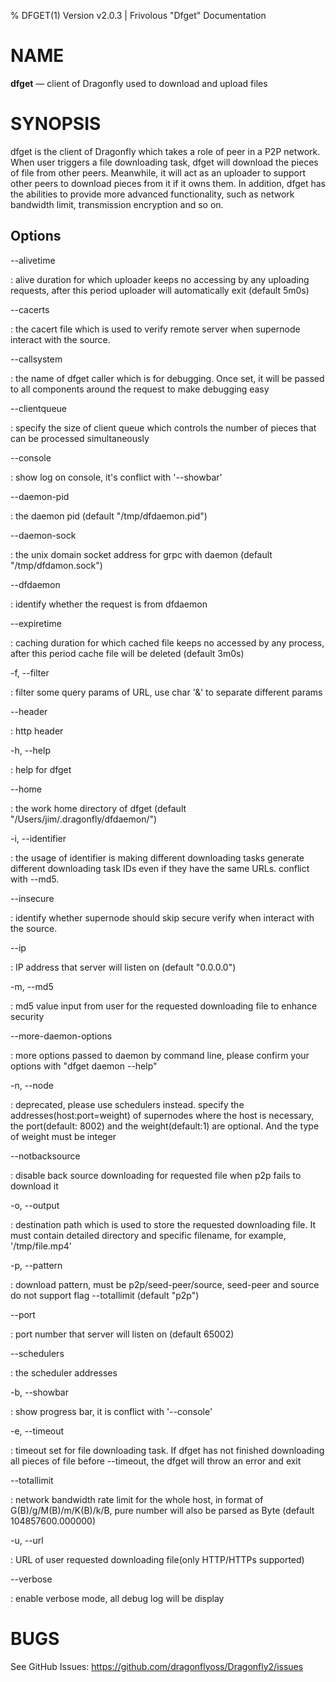 % DFGET(1) Version v2.0.3 | Frivolous "Dfget" Documentation

NAME
====

**dfget** — client of Dragonfly used to download and upload files

SYNOPSIS
========

dfget is the client of Dragonfly which takes a role of peer in a P2P network. When user triggers a file downloading
task, dfget will download the pieces of file from other peers. Meanwhile, it will act as an uploader to support other
peers to download pieces from it if it owns them. In addition, dfget has the abilities to provide more advanced
functionality, such as network bandwidth limit, transmission encryption and so on.

Options
-------

--alivetime

:   alive duration for which uploader keeps no accessing by any uploading requests, after this period uploader will automatically exit (default 5m0s)

--cacerts

:   the cacert file which is used to verify remote server when supernode interact with the source.

--callsystem

:   the name of dfget caller which is for debugging. Once set, it will be passed to all components around the request to make debugging easy

--clientqueue

:   specify the size of client queue which controls the number of pieces that can be processed simultaneously

--console

:   show log on console, it's conflict with '--showbar'

--daemon-pid

:   the daemon pid (default "/tmp/dfdaemon.pid")

--daemon-sock

:   the unix domain socket address for grpc with daemon (default "/tmp/dfdamon.sock")

--dfdaemon

:   identify whether the request is from dfdaemon

--expiretime

:   caching duration for which cached file keeps no accessed by any process, after this period cache file will be deleted (default 3m0s)

-f, --filter

:   filter some query params of URL, use char '&' to separate different params

--header

:   http header

-h, --help

:   help for dfget

--home

:   the work home directory of dfget (default "/Users/jim/.dragonfly/dfdaemon/")

-i, --identifier

:   the usage of identifier is making different downloading tasks generate different downloading task IDs even if they have the same URLs. conflict with --md5.

--insecure

:   identify whether supernode should skip secure verify when interact with the source.

--ip

:   IP address that server will listen on (default "0.0.0.0")

-m, --md5

:   md5 value input from user for the requested downloading file to enhance security

--more-daemon-options

:   more options passed to daemon by command line, please confirm your options with "dfget daemon --help"

-n, --node

:   deprecated, please use schedulers instead. specify the addresses(host:port=weight) of supernodes where the host is necessary, the port(default: 8002) and the weight(default:1) are optional. And the type of weight must be integer

--notbacksource

:   disable back source downloading for requested file when p2p fails to download it

-o, --output

:   destination path which is used to store the requested downloading file. It must contain detailed directory and specific filename, for example, '/tmp/file.mp4'

-p, --pattern

:   download pattern, must be p2p/seed-peer/source, seed-peer and source do not support flag --totallimit (default "p2p")

--port

:   port number that server will listen on (default 65002)

--schedulers

:   the scheduler addresses

-b, --showbar

:   show progress bar, it is conflict with '--console'

-e, --timeout

:   timeout set for file downloading task. If dfget has not finished downloading all pieces of file before --timeout, the dfget will throw an error and exit

--totallimit

:   network bandwidth rate limit for the whole host, in format of G(B)/g/M(B)/m/K(B)/k/B, pure number will also be parsed as Byte (default 104857600.000000)

-u, --url

:   URL of user requested downloading file(only HTTP/HTTPs supported)

--verbose

:   enable verbose mode, all debug log will be display

BUGS
====

See GitHub Issues: <https://github.com/dragonflyoss/Dragonfly2/issues>
